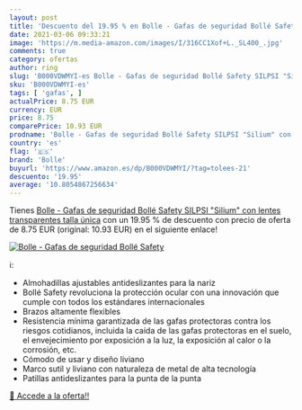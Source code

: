 ```yaml
---
layout: post
title: 'Descuento del 19.95 % en Bolle - Gafas de seguridad Bollé Safety '
date: 2021-03-06 09:33:21
image: 'https://m.media-amazon.com/images/I/316CC1Xof+L._SL400_.jpg'
comments: true
category: ofertas
author: ring
slug: 'B000VDWMYI-es Bolle - Gafas de seguridad Bollé Safety SILPSI "Silium"...'
sku: 'B000VDWMYI-es'
tags: [ 'gafas', ]
actualPrice: 8.75 EUR
currency: EUR
price: 8.75
comparePrice: 10.93 EUR
prodname: 'Bolle - Gafas de seguridad Bollé Safety SILPSI "Silium" con lentes transparentes  talla única'
country: 'es'
flag: '🇪🇸'
brand: 'Bolle'
buyurl: 'https://www.amazon.es/dp/B000VDWMYI/?tag=tolees-21'
descuento: '19.95'
average: '10.8054867256634'
---
```


Tienes [Bolle - Gafas de seguridad Bollé Safety SILPSI "Silium" con lentes transparentes  talla única](https://www.amazon.es/dp/B000VDWMYI/?tag=tolees-21) con un 19.95 % de descuento con precio de oferta de 8.75 EUR (original: 10.93 EUR) en el siguiente enlace!

[![Bolle - Gafas de seguridad Bollé Safety ](https://m.media-amazon.com/images/I/316CC1Xof+L._SL400_.jpg)](https://www.amazon.es/dp/B000VDWMYI/?tag=tolees-21)

ℹ️:

- Almohadillas ajustables antideslizantes para la nariz
- Bollé Safety revoluciona la protección ocular con una innovación que cumple con todos los estándares internacionales
- Brazos altamente flexibles
- Resistencia mínima garantizada de las gafas protectoras contra los riesgos cotidianos, incluida la caída de las gafas protectoras en el suelo, el envejecimiento por exposición a la luz, la exposición al calor o la corrosión, etc.
- Cómodo de usar y diseño liviano
- Marco sutil y liviano con naturaleza de metal de alta tecnología
- Patillas antideslizantes para la punta de la punta

[🛒 Accede a la oferta!!](https://www.amazon.es/dp/B000VDWMYI/?tag=tolees-21)
